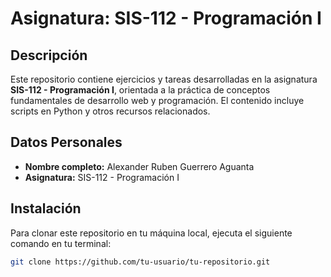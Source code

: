 # Asignatura: SIS-112 - Programación I

## Descripción

Este repositorio contiene ejercicios y tareas desarrolladas en la asignatura **SIS-112 - Programación I**, orientada a la práctica de conceptos fundamentales de desarrollo web y programación. El contenido incluye scripts en Python y otros recursos relacionados.

## Datos Personales

- **Nombre completo:** Alexander Ruben Guerrero Aguanta 
- **Asignatura:** SIS-112 - Programación I

## Instalación

Para clonar este repositorio en tu máquina local, ejecuta el siguiente comando en tu terminal:

```bash
git clone https://github.com/tu-usuario/tu-repositorio.git
